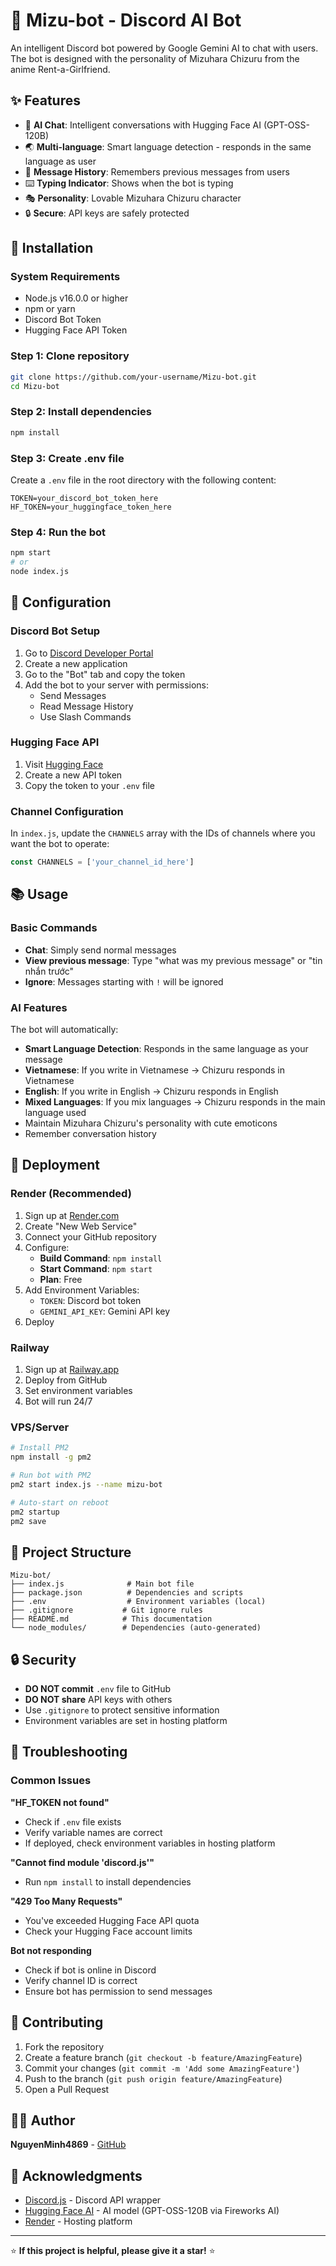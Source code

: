 # 🤖 Mizu-bot - Discord AI Bot

An intelligent Discord bot powered by Google Gemini AI to chat with users. The bot is designed with the personality of Mizuhara Chizuru from the anime Rent-a-Girlfriend.

## ✨ Features

- 🤖 **AI Chat**: Intelligent conversations with Hugging Face AI (GPT-OSS-120B)
- 🌏 **Multi-language**: Smart language detection - responds in the same language as user
- 💬 **Message History**: Remembers previous messages from users
- ⌨️ **Typing Indicator**: Shows when the bot is typing
- 🎭 **Personality**: Lovable Mizuhara Chizuru character
- 🔒 **Secure**: API keys are safely protected

## 🚀 Installation

### System Requirements
- Node.js v16.0.0 or higher
- npm or yarn
- Discord Bot Token
- Hugging Face API Token

### Step 1: Clone repository
```bash
git clone https://github.com/your-username/Mizu-bot.git
cd Mizu-bot
```

### Step 2: Install dependencies
```bash
npm install
```

### Step 3: Create .env file
Create a `.env` file in the root directory with the following content:
```env
TOKEN=your_discord_bot_token_here
HF_TOKEN=your_huggingface_token_here
```

### Step 4: Run the bot
```bash
npm start
# or
node index.js
```

## 🔧 Configuration

### Discord Bot Setup
1. Go to [Discord Developer Portal](https://discord.com/developers/applications)
2. Create a new application
3. Go to the "Bot" tab and copy the token
4. Add the bot to your server with permissions:
   - Send Messages
   - Read Message History
   - Use Slash Commands

### Hugging Face API
1. Visit [Hugging Face](https://huggingface.co/settings/tokens)
2. Create a new API token
3. Copy the token to your `.env` file

### Channel Configuration
In `index.js`, update the `CHANNELS` array with the IDs of channels where you want the bot to operate:
```javascript
const CHANNELS = ['your_channel_id_here']
```

## 📚 Usage

### Basic Commands
- **Chat**: Simply send normal messages
- **View previous message**: Type "what was my previous message" or "tin nhắn trước"
- **Ignore**: Messages starting with `!` will be ignored

### AI Features
The bot will automatically:
- **Smart Language Detection**: Responds in the same language as your message
- **Vietnamese**: If you write in Vietnamese → Chizuru responds in Vietnamese
- **English**: If you write in English → Chizuru responds in English
- **Mixed Languages**: If you mix languages → Chizuru responds in the main language used
- Maintain Mizuhara Chizuru's personality with cute emoticons
- Remember conversation history

## 🚀 Deployment

### Render (Recommended)
1. Sign up at [Render.com](https://render.com)
2. Create "New Web Service"
3. Connect your GitHub repository
4. Configure:
   - **Build Command**: `npm install`
   - **Start Command**: `npm start`
   - **Plan**: Free
5. Add Environment Variables:
   - `TOKEN`: Discord bot token
   - `GEMINI_API_KEY`: Gemini API key
6. Deploy

### Railway
1. Sign up at [Railway.app](https://railway.app)
2. Deploy from GitHub
3. Set environment variables
4. Bot will run 24/7

### VPS/Server
```bash
# Install PM2
npm install -g pm2

# Run bot with PM2
pm2 start index.js --name mizu-bot

# Auto-start on reboot
pm2 startup
pm2 save
```

## 📁 Project Structure

```
Mizu-bot/
├── index.js              # Main bot file
├── package.json          # Dependencies and scripts
├── .env                  # Environment variables (local)
├── .gitignore           # Git ignore rules
├── README.md            # This documentation
└── node_modules/        # Dependencies (auto-generated)
```

## 🔒 Security

- **DO NOT commit** `.env` file to GitHub
- **DO NOT share** API keys with others
- Use `.gitignore` to protect sensitive information
- Environment variables are set in hosting platform

## 🐛 Troubleshooting

### Common Issues

**"HF_TOKEN not found"**
- Check if `.env` file exists
- Verify variable names are correct
- If deployed, check environment variables in hosting platform

**"Cannot find module 'discord.js'"**
- Run `npm install` to install dependencies

**"429 Too Many Requests"**
- You've exceeded Hugging Face API quota
- Check your Hugging Face account limits

**Bot not responding**
- Check if bot is online in Discord
- Verify channel ID is correct
- Ensure bot has permission to send messages

## 🤝 Contributing

1. Fork the repository
2. Create a feature branch (`git checkout -b feature/AmazingFeature`)
3. Commit your changes (`git commit -m 'Add some AmazingFeature'`)
4. Push to the branch (`git push origin feature/AmazingFeature`)
5. Open a Pull Request


## 👨‍💻 Author

**NguyenMinh4869** - [GitHub](https://github.com/NguyenMinh4869)

## 🙏 Acknowledgments

- [Discord.js](https://discord.js.org/) - Discord API wrapper
- [Hugging Face AI](https://huggingface.co/) - AI model (GPT-OSS-120B via Fireworks AI)
- [Render](https://render.com) - Hosting platform


---

⭐ **If this project is helpful, please give it a star!** ⭐ 
